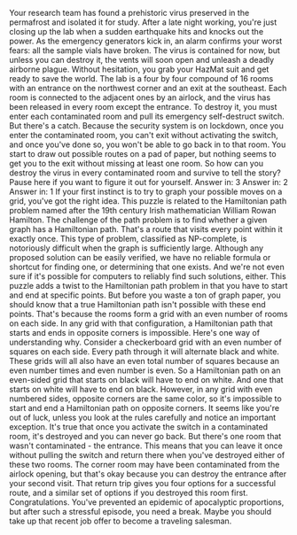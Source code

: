 Your research team has found a prehistoric virus preserved in the permafrost and isolated it for study. After a late night working, you're just closing up the lab when a sudden earthquake hits and knocks out the power. As the emergency generators kick in, an alarm confirms your worst fears: all the sample vials have broken. The virus is contained for now, but unless you can destroy it, the vents will soon open and unleash a deadly airborne plague. Without hesitation, you grab your HazMat suit and get ready to save the world. The lab is a four by four compound of 16 rooms with an entrance on the northwest corner and an exit at the southeast. Each room is connected to the adjacent ones by an airlock, and the virus has been released in every room except the entrance. To destroy it, you must enter each contaminated room and pull its emergency  self-destruct switch. But there's a catch. Because the security system  is on lockdown, once you enter the contaminated room, you can't exit without  activating the switch, and once you've done so, you won't be able to go  back in to that room. You start to draw out possible routes on a pad of paper, but nothing seems to get you to the exit without missing at least one room. So how can you destroy the virus in every contaminated room and survive to tell the story? Pause here if you want  to figure it out for yourself. Answer in: 3 Answer in: 2 Answer in: 1 If your first instinct is to try to graph your possible moves on a grid, you've got the right idea. This puzzle is related to  the Hamiltonian path problem named after the 19th century Irish  mathematician William Rowan Hamilton. The challenge  of the path problem is to find whether a given graph has a Hamiltonian path. That's a route that visits  every point within it exactly once. This type of problem, classified  as NP-complete, is notoriously difficult when the graph is sufficiently large. Although any proposed solution can be easily verified, we have no reliable formula or shortcut for finding one, or determining that one exists. And we're not even sure if it's possible for computers to reliably find  such solutions, either. This puzzle adds a twist to the Hamiltonian path problem in that you have to start  and end at specific points. But before you waste a ton of graph paper, you should know that a true Hamiltonian path isn't possible with these end points. That's because the rooms form a grid with an even number of rooms on each side. In any grid with that configuration, a Hamiltonian path that starts and  ends in opposite corners is impossible. Here's one way of understanding why. Consider a checkerboard grid with an even number of squares on each side. Every path through it will alternate black and white. These grids will all also have an even total number of squares because an even number times and even number is even. So a Hamiltonian path on an even-sided grid that starts on black will have to end on white. And one that starts on white will have to end on black. However, in any grid with even numbered sides, opposite corners are the same color, so it's impossible to start and end a Hamiltonian path on opposite corners. It seems like you're out of luck, unless you look at the rules carefully and notice an important exception. It's true that once you activate the switch in a contaminated room, it's destroyed and you can never go back. But there's one room  that wasn't contaminated - the entrance. This means that you can leave it once without pulling the switch and return there when you've destroyed either of these two rooms. The corner room may have been contaminated from the airlock opening, but that's okay because you can destroy the entrance after your second visit. That return trip gives you four options for a successful route, and a similar set of options if you destroyed this room first. Congratulations. You've prevented an epidemic of apocalyptic proportions, but after such a stressful episode, you need a break. Maybe you should take up that recent job offer to become a traveling salesman. 